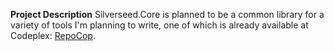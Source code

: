 **Project Description**
Silverseed.Core is planned to be a common library for a variety of tools I'm planning to write, one of which is already available at Codeplex: [RepoCop](http://repocop.codeplex.com).
